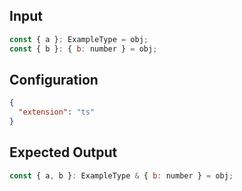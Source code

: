 
## Input
```javascript input
const { a }: ExampleType = obj;
const { b }: { b: number } = obj;
```

## Configuration
```json configuration
{
  "extension": "ts"
}
```

## Expected Output
```javascript expected output
const { a, b }: ExampleType & { b: number } = obj;
```
